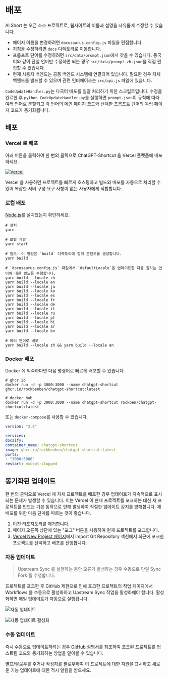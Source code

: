# 배포

AI Short 는 오픈 소스 프로젝트로, 웹사이트의 이름과 설명을 자유롭게 수정할 수 있습니다.

- 페이지 이름을 변경하려면 `docusaurus.config.js` 파일을 편집합니다.
- 지침을 수정하려면 `docs` 디렉토리로 이동합니다.
- 프롬프트 단어를 수정하려면 `src/data/prompt.json`에서 찾을 수 있습니다. 중국어와 같이 단일 언어만 수정하면 되는 경우 `src/data/prompt_zh.json`을 직접 편집할 수 있습니다.
- 현재 사용자 백엔드는 공통 백엔드 시스템에 연결되어 있습니다. 필요한 경우 자체 백엔드를 빌드할 수 있으며 관련 인터페이스는 `src/api.js` 파일에 있습니다.

`CodeUpdateHandler.py`는 다국어 배포를 일괄 처리하기 위한 스크립트입니다. 수정을 완료한 후 `python CodeUpdateHandler.py`를 실행하면 `prompt.json`이 규칙에 따라 여러 언어로 분할되고 각 언어의 메인 페이지 코드와 선택한 프롬프트 단어의 독립 페이지 코드가 동기화됩니다.

## 배포

### Vercel 로 배포

아래 버튼을 클릭하여 한 번의 클릭으로 ChatGPT-Shortcut 을 Vercel 플랫폼에 배포하세요.

[![Vercel](https://vercel.com/button)](https://vercel.com/new/clone?repository-url=https%3A%2F%2Fgithub.com%2Frockbenben%2FChatGPT-Shortcut%2Ftree%2Fmain)

Vercel 을 사용하면 프로젝트를 빠르게 호스팅하고 빌드와 배포를 자동으로 처리할 수 있어 복잡한 서버 구성 요구 사항이 없는 사용자에게 적합합니다.

### 로컬 배포

[Node.js](https://nodejs.org/)를 설치했는지 확인하세요.

```shell
# 설치
yarn

# 로컬 개발
yarn start

# 빌드: 이 명령은 `build` 디렉토리에 정적 콘텐츠를 생성합니다.
yarn build

# `docusaurus.config.js` 파일에서 `defaultLocale`을 업데이트한 다음 원하는 언어에 대한 빌드를 수행합니다.
yarn build --locale zh
yarn build --locale en
yarn build --locale ja
yarn build --locale ko
yarn build --locale es
yarn build --locale fr
yarn build --locale de
yarn build --locale it
yarn build --locale ru
yarn build --locale pt
yarn build --locale hi
yarn build --locale ar
yarn build --locale bn

# 여러 언어로 배포
yarn build --locale zh && yarn build --locale en
```

### Docker 배포

Docker 에 익숙하다면 다음 명령어로 빠르게 배포할 수 있습니다.

```shell
# ghcr.io
docker run -d -p 3000:3000 --name chatgpt-shortcut ghcr.io/rockbenben/chatgpt-shortcut:latest

# docker hub
docker run -d -p 3000:3000 --name chatgpt-shortcut rockben/chatgpt-shortcut:latest
```

또는 `docker-compose`를 사용할 수 있습니다.

```yml
version: "3.8"

services:
docsify:
container_name: chatgpt-shortcut
image: ghcr.io/rockbenben/chatgpt-shortcut:latest
ports:
- "3000:3000"
restart: except-stopped
```

## 동기화된 업데이트

한 번의 클릭으로 Vercel 에 자체 프로젝트를 배포한 경우 업데이트가 지속적으로 표시되는 문제가 발생할 수 있습니다. 이는 Vercel 이 현재 프로젝트를 포크하는 대신 새 프로젝트를 만드는 기본 동작으로 인해 발생하여 적절한 업데이트 감지를 방해합니다. 재배포를 위한 다음 단계를 따르는 것이 좋습니다.

1. 이전 리포지토리를 제거합니다.
2. 페이지 오른쪽 상단에 있는 "포크" 버튼을 사용하여 현재 프로젝트를 포크합니다.
3. [Vercel New Project 페이지](https://vercel.com/new)에서 Import Git Repository 섹션에서 최근에 포크한 프로젝트를 선택하고 배포를 진행합니다.

### 자동 업데이트

> Upstream Sync 를 실행하는 동안 오류가 발생하는 경우 수동으로 단일 Sync Fork 를 수행합니다.

프로젝트를 포크한 후 GitHub 제한으로 인해 포크한 프로젝트의 작업 페이지에서 Workflows 를 수동으로 활성화하고 Upstream Sync 작업을 활성화해야 합니다. 활성화하면 매일 업데이트가 자동으로 실행됩니다.

![자동 업데이트](https://img.newzone.top/2023-05-19-11-57-59.png?imageMogr2/format/webp)

![자동 업데이트 활성화](https://img.newzone.top/2023-05-19-11-59-26.png?imageMogr2/format/webp)

### 수동 업데이트

즉시 수동으로 업데이트하려는 경우 [GitHub 설명서](https://docs.github.com/en/pull-requests/collaborating-with-pull-requests/working-with-forks/syncing-a-fork)를 참조하여 포크된 프로젝트를 업스트림 코드와 동기화하는 방법을 알아볼 수 있습니다.

별표/팔로우를 주거나 작성자를 팔로우하여 이 프로젝트에 대한 지원을 표시하고 새로운 기능 업데이트에 대한 적시 알림을 받으세요.
